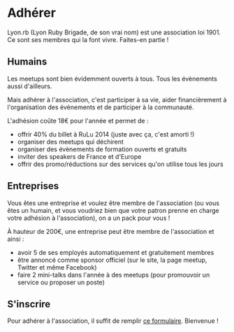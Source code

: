 # Adhérer

Lyon.rb (Lyon Ruby Brigade, de son vrai nom) est une association loi 1901. Ce sont ses membres qui la font vivre. Faites-en partie !

## Humains

Les meetups sont bien évidemment ouverts à tous. Tous les évènements aussi d'ailleurs.

Mais adhérer à l'association, c'est participer à sa vie, aider financièrement à l'organisation des évènements et de participer à la communauté.

L'adhésion coûte 18€ pour l'année et permet de :

* offrir 40% du billet à RuLu 2014 (juste avec ça, c'est amorti !)
* organiser des meetups qui déchirent
* organiser des évènements de formation ouverts et gratuits
* inviter des speakers de France et d'Europe
* offrir des promo/réductions sur des services qu'on utilise tous les jours

## Entreprises

Vous êtes une entreprise et voulez être membre de l'association (ou vous êtes un humain, et vous voudriez bien que votre patron prenne en charge votre adhésion à l'association), on a un pack pour vous !

À hauteur de 200€, une entreprise peut être membre de l'association et ainsi :

* avoir 5 de ses employés automatiquement et gratuitement membres
* être annoncé comme sponsor officiel (sur le site, la page meetup, Twitter et même Facebook)
* faire 2 mini-talks dans l'année à des meetups (pour promouvoir un service ou proposer un poste)

## S'inscrire

Pour adhérer à l'association, il suffit de remplir [ce formulaire](https://docs.google.com/spreadsheet/viewform?formkey=dFBqR2tER3cxZnZ1ZHlJMFY1T0l1b1E6MQ). Bienvenue !